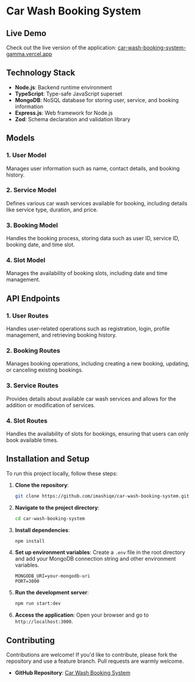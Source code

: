 # Car Wash Booking System



## Live Demo

Check out the live version of the application: [car-wash-booking-system-gamma.vercel.app](https://car-wash-booking-system-gamma.vercel.app)

## Technology Stack

- **Node.js**: Backend runtime environment
- **TypeScript**: Type-safe JavaScript superset
- **MongoDB**: NoSQL database for storing user, service, and booking information
- **Express.js**: Web framework for Node.js
- **Zod**: Schema declaration and validation library

## Models

### 1. User Model
Manages user information such as name, contact details, and booking history.

### 2. Service Model
Defines various car wash services available for booking, including details like service type, duration, and price.

### 3. Booking Model
Handles the booking process, storing data such as user ID, service ID, booking date, and time slot.

### 4. Slot Model
Manages the availability of booking slots, including date and time management.

## API Endpoints

### 1. User Routes
Handles user-related operations such as registration, login, profile management, and retrieving booking history.

### 2. Booking Routes
Manages booking operations, including creating a new booking, updating, or canceling existing bookings.

### 3. Service Routes
Provides details about available car wash services and allows for the addition or modification of services.

### 4. Slot Routes
Handles the availability of slots for bookings, ensuring that users can only book available times.

## Installation and Setup

To run this project locally, follow these steps:

1. **Clone the repository**:
   ```bash
   git clone https://github.com/imashiqe/car-wash-booking-system.git
   ```
2. **Navigate to the project directory**:
   ```bash
   cd car-wash-booking-system
   ```
3. **Install dependencies**:
   ```bash
   npm install
   ```
4. **Set up environment variables**: 
   Create a `.env` file in the root directory and add your MongoDB connection string and other environment variables.
   ```env
   MONGODB_URI=your-mongodb-uri
   PORT=3000
   ```

5. **Run the development server**:
   ```bash
   npm run start:dev
   ```

6. **Access the application**:
   Open your browser and go to `http://localhost:3000`.

## Contributing

Contributions are welcome! If you'd like to contribute, please fork the repository and use a feature branch. Pull requests are warmly welcome.

- **GitHub Repository**: [Car Wash Booking System](https://github.com/imashiqe/car-wash-booking-system.git)

